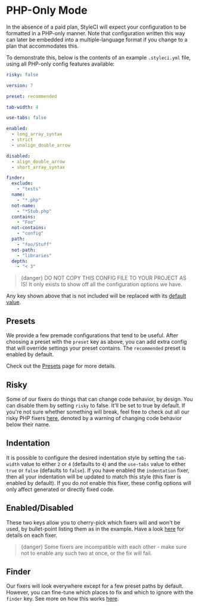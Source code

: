 # PHP-Only Mode

In the absence of a paid plan, StyleCI will expect your configuration to be formatted in a PHP-only manner. Note that configuration written this way can later be embedded into a multiple-language format if you change to a plan that accommodates this.

To demonstrate this, below is the contents of an example `.styleci.yml` file, using all PHP-only config features available:

```yaml
risky: false

version: 7

preset: recommended

tab-width: 4

use-tabs: false

enabled:
  - long_array_syntax
  - strict
  - unalign_double_arrow

disabled:
  - align_double_arrow
  - short_array_syntax

finder:
  exclude:
    - "tests"
  name:
    - "*.php"
  not-name:
    - "*Stub.php"
  contains:
    - "Foo"
  not-contains:
    - "config"
  path:
    - "foo/Stuff"
  not-path:
    - "libraries"
  depth:
    - "< 3"
```

> {danger} DO NOT COPY THIS CONFIG FILE TO YOUR PROJECT AS IS! It only exists to show off all the configuration options we have.

Any key shown above that is not included will be replaced with its [default value](configuration#default-configuration).

<a name="presets"></a>
## Presets

We provide a few premade configurations that tend to be useful. After choosing a preset with the `preset` key as above, you can add extra config that will override settings your preset contains. The `recommended` preset is enabled by default.

Check out the [Presets](presets) page for more details.

<a name="risky"></a>
## Risky

Some of our fixers do things that can change code behavior, by design. You can disable them by setting `risky` to false. It'll be set to true by default. If you're not sure whether something will break, feel free to check out all our risky PHP fixers [here](fixers), denoted by a warning of changing code behavior below their name.

<a name="indentation"></a>
## Indentation

It is possible to configure the desired indentation style by setting the `tab-width` value to either `2` or `4` (defaults to `4`) and the `use-tabs` value to either `true` or `false` (defaults to `false`). If you have enabled the `indentation` fixer, then all your indentation will be updated to match this style (this fixer is enabled by default). If you do not enable this fixer, these config options will only affect generated or directly fixed code.

<a name="enabled-disabled"></a>
## Enabled/Disabled

These two keys allow you to cherry-pick which fixers will and won't be used, by bullet-point listing them as in the example. Have a look [here](fixers) for details on each fixer.

> {danger} Some fixers are incompatible with each other - make sure not to enable any such two at once, or the fix will fail.

<a name="finder"></a>
## Finder

Our fixers will look everywhere except for a few preset paths by default. However, you can fine-tune which places to fix and which to ignore with the `finder` key. See more on how this works [here](finder).
